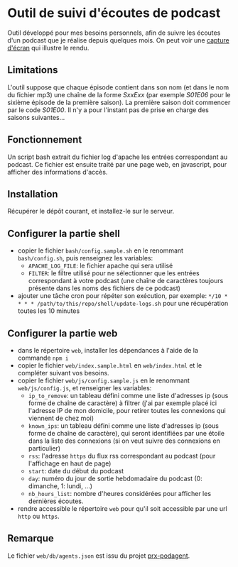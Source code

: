 # Outil de suivi d'écoutes de podcast

Outil développé pour mes besoins personnels, afin de suivre les écoutes d'un podcast que je réalise depuis quelques mois. On peut voir une [capture d'écran](screenshot.png) qui illustre le rendu.

## Limitations

L'outil suppose que chaque épisode contient dans son nom (et dans le nom du fichier mp3) une chaîne de la forme *SxxExx* (par exemple *S01E06* pour le sixième épisode de la première saison). La première saison doit commencer par le code *S01E00*. Il n'y a pour l'instant pas de prise en charge des saisons suivantes...

## Fonctionnement

Un script bash extrait du fichier log d'apache les entrées correspondant au podcast. Ce fichier est ensuite traité par une page web, en javascript, pour afficher des informations d'accès.

## Installation

Récupérer le dépôt courant, et installez-le sur le serveur.

## Configurer la partie shell

* copier le fichier ```bash/config.sample.sh``` en le renommant ```bash/config.sh```, puis renseignez les variables:
    * ```APACHE_LOG_FILE```: le fichier apache qui sera utilisé
    * ```FILTER```: le filtre utilisé pour ne sélectionner que les entrées correspondant à votre podcast (une chaîne de caractères toujours présente dans les noms des fichiers de ce podcast)
* ajouter une tâche cron pour répéter son exécution, par exemple: ```*/10 * * * * /path/to/this/repo/shell/update-logs.sh``` pour une récupération toutes les 10 minutes

## Configurer la partie web

* dans le répertoire ```web```, installer les dépendances à l'aide de la commande ```npm i```
* copier le fichier ```web/index.sample.html``` en ```web/index.html``` et le compléter suivant vos besoins.
* copier le fichier ```web/js/config.sample.js``` en le renommant ```web/js/config.js```, et renseigner les variables:
    * ```ip_to_remove```: un tableau défini comme une liste d'adresses ip (sous forme de chaîne de caractère) à filtrer (j'ai par exemple placé ici l'adresse IP de mon domicile, pour retirer toutes les connexions qui viennent de chez moi)
    * ```known_ips```: un tableau défini comme une liste d'adresses ip (sous forme de chaîne de caractère), qui seront identifiées par une étoile dans la liste des connexions (si on veut suivre des connexions en particulier)
    * ```rss```: l'adresse ```https``` du flux rss correspondant au podcast (pour l'affichage en haut de page)
    * ```start```: date du début du podcast
    * ```day```: numéro du jour de sortie hebdomadaire du podcast (0: dimanche, 1: lundi, ...)
    * ```nb_hours_list```: nombre d'heures considérées pour afficher les dernières écoutes.
* rendre accessible le répertoire ```web``` pour qu'il soit accessible par une url ```http``` ou ```https```.

## Remarque

Le fichier ```web/db/agents.json``` est issu du projet [prx-podagent](https://github.com/PRX/prx-podagent).
